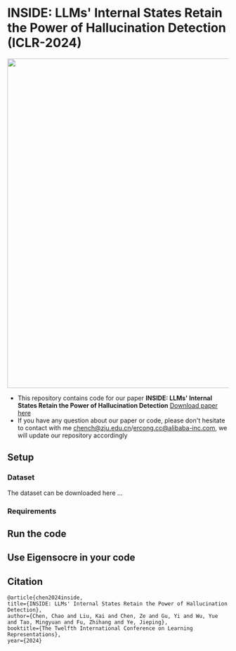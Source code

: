 # INSIDE: LLMs' Internal States Retain the Power of Hallucination Detection (ICLR-2024)

<div align=center><img src="https://github.com/alibaba/eigenscore/blob/main/data/datasets/fig.png" width="750" /></div>


* This repository contains code for our paper **INSIDE: LLMs' Internal States Retain the Power of Hallucination Detection** [Download paper here]([https://arxiv.org/abs/1912.11976](https://arxiv.org/pdf/2402.03744))
* If you have any question about our paper or code, please don't hesitate to contact with me chench@zju.edu.cn/ercong.cc@alibaba-inc.com, we will update our repository accordingly

## Setup
### **Dataset** 
The dataset can be downloaded here ...

### **Requirements**

## Run the code

## Use Eigensocre in your code

## Citation
```
@article{chen2024inside,
title={INSIDE: LLMs' Internal States Retain the Power of Hallucination Detection},
author={Chen, Chao and Liu, Kai and Chen, Ze and Gu, Yi and Wu, Yue and Tao, Mingyuan and Fu, Zhihang and Ye, Jieping},
booktitle={The Twelfth International Conference on Learning Representations},
year={2024}
```


